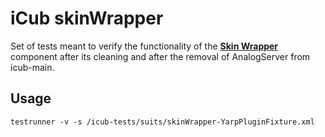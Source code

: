 iCub skinWrapper
================

Set of tests meant to verify the functionality of the [**Skin Wrapper**](http://wiki.icub.org/iCub/main/dox/html/classskinWrapper.html)
component after its cleaning and after the removal of AnalogServer from icub-main.

Usage
-----
`testrunner -v -s /icub-tests/suits/skinWrapper-YarpPluginFixture.xml`

